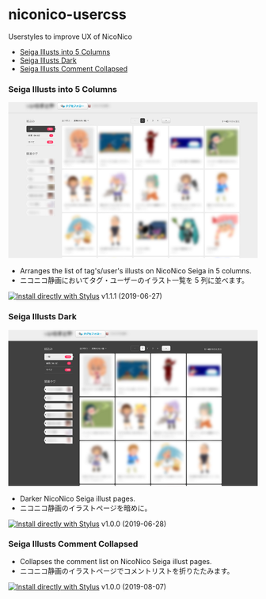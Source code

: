 # niconico-usercss
Userstyles to improve UX of NicoNico

- [Seiga Illusts into 5 Columns](#seiga-illusts-into-5-columns)
- [Seiga Illusts Dark](#seiga-illusts-dark)
- [Seiga Illusts Comment Collapsed](#seiga-illusts-comment-collapsed)

### Seiga Illusts into 5 Columns
![Preview](seiga-illusts-5-columns.png)
- Arranges the list of tag's/user's illusts on NicoNico Seiga in 5 columns.
- ニコニコ静画においてタグ・ユーザーのイラスト一覧を 5 列に並べます。

[![Install directly with Stylus](https://img.shields.io/badge/Install%20directly%20with-Stylus-00adad.svg)](https://raw.githubusercontent.com/neofuji/niconico-usercss/master/seiga-illusts-5-columns.user.css)
v1.1.1 (2019-06-27)

### Seiga Illusts Dark
![Preview](seiga-illusts-dark.png)
- Darker NicoNico Seiga illust pages.
- ニコニコ静画のイラストページを暗めに。

[![Install directly with Stylus](https://img.shields.io/badge/Install%20directly%20with-Stylus-00adad.svg)](https://raw.githubusercontent.com/neofuji/niconico-usercss/master/seiga-illusts-dark.user.css)
v1.0.0 (2019-06-28)

### Seiga Illusts Comment Collapsed
- Collapses the comment list on NicoNico Seiga illust pages.
- ニコニコ静画のイラストページでコメントリストを折りたたみます。

[![Install directly with Stylus](https://img.shields.io/badge/Install%20directly%20with-Stylus-00adad.svg)](https://raw.githubusercontent.com/neofuji/niconico-usercss/master/seiga-illusts-comment-collapsed.user.css)
v1.0.0 (2019-08-07)
